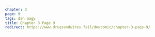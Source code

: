 ```yaml
---
chapter: 3
page: 9
tags: dan nagy
title: Chapter 3 Page 9
redirect: https://www.drugsandwires.fail/dnwcomic/chapter-3-page-9/
---
```

